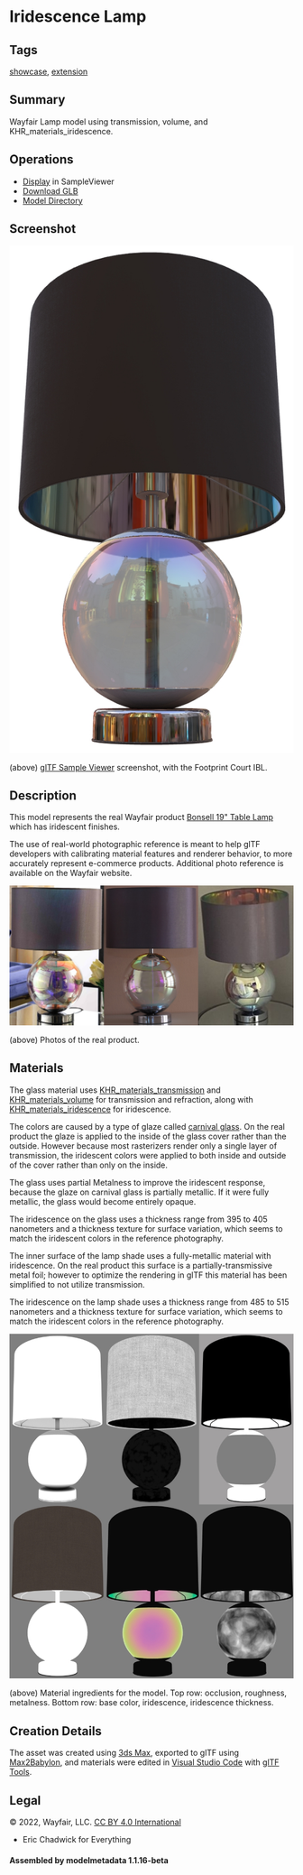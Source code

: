 # Iridescence Lamp

## Tags

[showcase](../../Models-showcase.md), [extension](../../Models-extension.md)

## Summary

Wayfair Lamp model using transmission, volume, and KHR_materials_iridescence.

## Operations

* [Display](https://github.khronos.org/glTF-Sample-Viewer-Release/?model=https://raw.GithubUserContent.com/KhronosGroup/glTF-Sample-Assets/main/./Models/IridescenceLamp/glTF-Binary/IridescenceLamp.glb) in SampleViewer
* [Download GLB](https://raw.GithubUserContent.com/KhronosGroup/glTF-Sample-Assets/main/./Models/IridescenceLamp/glTF-Binary/IridescenceLamp.glb)
* [Model Directory](./)

## Screenshot

![A screenshot of the glTF model in the glTF Sample Viewer.](screenshot/screenshot_Large.jpg)

(above) [glTF Sample Viewer](https://github.khronos.org/glTF-Sample-Viewer-Release/) screenshot, with the Footprint Court IBL.

## Description

This model represents the real Wayfair product [Bonsell 19" Table Lamp](https://www.wayfair.com/lighting/pdp/wrought-studio-bonsell-19-table-lamp-w002337865.html) which has iridescent finishes. 

The use of real-world photographic reference is meant to help glTF developers with calibrating material features and renderer behavior, to more accurately represent e-commerce products. Additional photo reference is available on the Wayfair website.

![Photos of the real product.](screenshot/reference_Photos.jpg)

(above) Photos of the real product.


## Materials

The glass material uses [KHR_materials_transmission](https://github.com/KhronosGroup/glTF/tree/master/extensions/2.0/Khronos/KHR_materials_transmission) and [KHR_materials_volume](https://github.com/KhronosGroup/glTF/tree/master/extensions/2.0/Khronos/KHR_materials_volume) for transmission and refraction, along with [KHR_materials_iridescence](https://github.com/KhronosGroup/glTF/pull/2027) for iridescence. 

The colors are caused by a type of glaze called [carnival glass](http://www.ddoty.com/newcomers.html). On the real product the glaze is applied to the inside of the glass cover rather than the outside. However because most rasterizers render only a single layer of transmission, the iridescent colors were applied to both inside and outside of the cover rather than only on the inside.

The glass uses partial Metalness to improve the iridescent response, because the glaze on carnival glass is partially metallic. If it were fully metallic, the glass would become entirely opaque.

The iridescence on the glass uses a thickness range from 395 to 405 nanometers and a thickness texture for surface variation, which seems to match the iridescent colors in the reference photography.

The inner surface of the lamp shade uses a fully-metallic material with iridescence. On the real product this surface is a partially-transmissive metal foil; however to optimize the rendering in glTF this material has been simplified to not utilize transmission. 

The iridescence on the lamp shade uses a thickness range from 485 to 515 nanometers and a thickness texture for surface variation, which seems to match the iridescent colors in the reference photography.

![screenshot](screenshot/textures.jpg)

(above) Material ingredients for the model. Top row: occlusion, roughness, metalness. Bottom row: base color, iridescence, iridescence thickness.


## Creation Details

The asset was created using [3ds Max](https://www.autodesk.com/products/3ds-max), exported to glTF using [Max2Babylon](https://github.com/BabylonJS/Exporters#babylonjs-exporters), and materials were edited in [Visual Studio Code](https://code.visualstudio.com/) with [glTF Tools](https://github.com/AnalyticalGraphicsInc/gltf-vscode#gltf-tools-extension-for-visual-studio-code).


## Legal

&copy; 2022, Wayfair, LLC. [CC BY 4.0 International](https://creativecommons.org/licenses/by/4.0/legalcode)

 - Eric Chadwick for Everything

#### Assembled by modelmetadata 1.1.16-beta